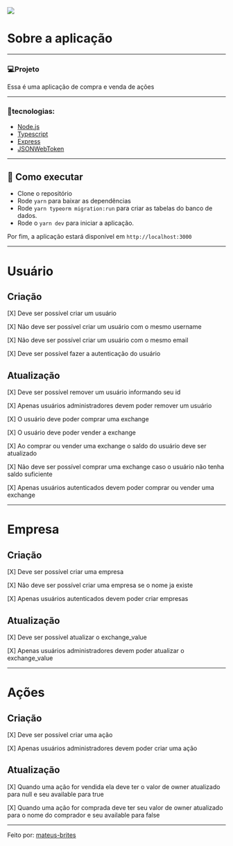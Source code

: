 <img src="https://ik.imagekit.io/mbrites/Captura_de_tela_de_2021-08-20_11-58-25_BxSGlCBKq.png?updatedAt=1629471794360">

# Sobre a aplicação

---

### 💻Projeto

Essa é uma aplicação de compra e venda de ações

---

### 🍃tecnologias:

- [Node.js](https://nodejs.org/en/)
- [Typescript](https://www.typescriptlang.org/)
- [Express](https://expressjs.com/pt-br/)
- [JSONWebToken](https://github.com/auth0/node-jsonwebtoken#readme)

---

## 🚀 Como executar

- Clone o repositório
- Rode `yarn` para baixar as dependências
- Rode `yarn typeorm migration:run` para criar as tabelas do banco de dados.
- Rode o `yarn dev` para iniciar a aplicação.

Por fim, a aplicação estará disponível em `http://localhost:3000`

---

# Usuário

## Criação

[X] Deve ser possível criar um usuário

[X] Não deve ser possível criar um usuário com o mesmo username

[X] Não deve ser possível criar um usuário com o mesmo email

[X] Deve ser possível fazer a autenticação do usuário

## Atualização

[X] Deve ser possível remover um usuário informando seu id

[X] Apenas usuários administradores devem poder remover um usuário

[X] O usuário deve poder comprar uma exchange

[X] O usuário deve poder vender a exchange

[X] Ao comprar ou vender uma exchange o saldo do usuário deve ser atualizado

[X] Não deve ser possível comprar uma exchange caso o usuário não tenha saldo suficiente

[X] Apenas usuários autenticados devem poder comprar ou vender uma exchange

---

# Empresa

## Criação

[X] Deve ser possível criar uma empresa

[X] Não deve ser possível criar uma empresa se o nome ja existe

[X] Apenas usuários autenticados devem poder criar empresas

## Atualização

[X] Deve ser possível atualizar o exchange_value

[X] Apenas usuários administradores devem poder atualizar o exchange_value

---

# Ações

## Criação

[X] Deve ser possível criar uma ação

[X] Apenas usuários administradores devem poder criar uma ação

## Atualização

[X] Quando uma ação for vendida ela deve ter o valor de owner atualizado para null e seu available para true

[X] Quando uma ação for comprada deve ter seu valor de owner atualizado para o nome do comprador e seu available para false

---

Feito por: [mateus-brites]("https://github.com/mateus-brites")